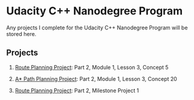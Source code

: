 # Udacity C++ Nanodegree Program
Any projects I complete for the Udacity C++ Nanodegree Program will be stored here.

## Projects
1. [Route Planning Project](./BFS_path_finding/README.md): Part 2, Module 1, Lesson 3, Concept 5

2. [A* Path Planning Project](./path_finder_using_A_star/README.md): Part 2, Module 1, Lesson 3, Concept 20

3. [Route Planning Project](./CppND-Route-Planning-Project/readme.md): Part 2, Milestone Project 1